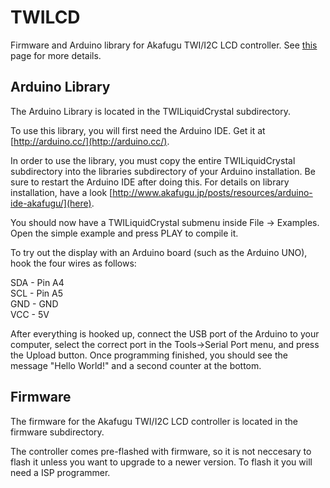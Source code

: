TWILCD
==========

Firmware and Arduino library for Akafugu TWI/I2C LCD controller. See [this](http://www.akafugu.jp/posts/products/twilcd/) page for more details.

Arduino Library
---------------

The Arduino Library is located in the TWILiquidCrystal subdirectory.

To use this library, you will first need the Arduino IDE. Get it at [http://arduino.cc/](http://arduino.cc/).

In order to use the library, you must copy the entire TWILiquidCrystal subdirectory into the libraries subdirectory of your Arduino installation. Be sure to restart the Arduino IDE after doing this.
For details on library installation, have a look [http://www.akafugu.jp/posts/resources/arduino-ide-akafugu/](here).

You should now have a TWILiquidCrystal submenu inside File -> Examples. Open the simple example and press PLAY to compile it.

To try out the display with an Arduino board (such as the Arduino UNO), hook the four wires as follows:

SDA - Pin A4  
SCL - Pin A5  
GND - GND  
VCC - 5V  

After everything is hooked up, connect the USB port of the Arduino to your computer, select the correct port in the Tools->Serial Port menu, and press the Upload button. Once programming finished, you should see the message "Hello World!" and a second counter at the bottom.

Firmware
--------

The firmware for the Akafugu TWI/I2C LCD controller is located in the firmware subdirectory.

The controller comes pre-flashed with firmware, so it is not neccesary to flash it unless you want to upgrade to a newer version. To flash it you will need a ISP programmer.

